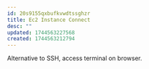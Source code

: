```yaml
---
id: 20s9155qxbufkvwdtssghzr
title: Ec2 Instance Connect
desc: ""
updated: 1744563227568
created: 1744563212794
---
```


Alternative to SSH, access terminal on browser.
